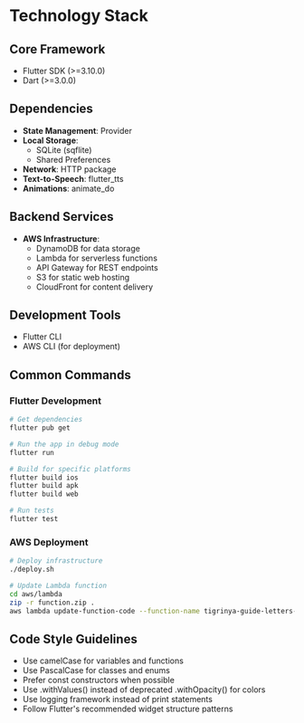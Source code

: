 # Technology Stack

## Core Framework
- Flutter SDK (>=3.10.0)
- Dart (>=3.0.0)

## Dependencies
- **State Management**: Provider
- **Local Storage**: 
  - SQLite (sqflite)
  - Shared Preferences
- **Network**: HTTP package
- **Text-to-Speech**: flutter_tts
- **Animations**: animate_do

## Backend Services
- **AWS Infrastructure**:
  - DynamoDB for data storage
  - Lambda for serverless functions
  - API Gateway for REST endpoints
  - S3 for static web hosting
  - CloudFront for content delivery

## Development Tools
- Flutter CLI
- AWS CLI (for deployment)

## Common Commands

### Flutter Development
```bash
# Get dependencies
flutter pub get

# Run the app in debug mode
flutter run

# Build for specific platforms
flutter build ios
flutter build apk
flutter build web

# Run tests
flutter test
```

### AWS Deployment
```bash
# Deploy infrastructure
./deploy.sh

# Update Lambda function
cd aws/lambda
zip -r function.zip .
aws lambda update-function-code --function-name tigrinya-guide-letters-handler --zip-file fileb://function.zip
```

## Code Style Guidelines
- Use camelCase for variables and functions
- Use PascalCase for classes and enums
- Prefer const constructors when possible
- Use .withValues() instead of deprecated .withOpacity() for colors
- Use logging framework instead of print statements
- Follow Flutter's recommended widget structure patterns